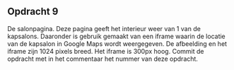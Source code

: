 ## Opdracht 9
De salonpagina.
Deze pagina geeft het interieur weer van 1 van de kapsalons. Daaronder is gebruik gemaakt van een iframe waarin de locatie van de kapsalon in Google Maps wordt weergegeven.
De afbeelding en het iframe zijn 1024 pixels breed. Het iframe is 300px hoog.
Commit de opdracht met in het commentaar het nummer van deze opdracht. 
